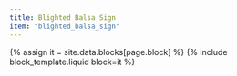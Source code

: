 ```yaml
---
title: Blighted Balsa Sign
item: "blighted_balsa_sign"
---
```


{% assign it = site.data.blocks[page.block] %}
{% include block_template.liquid block=it %}


